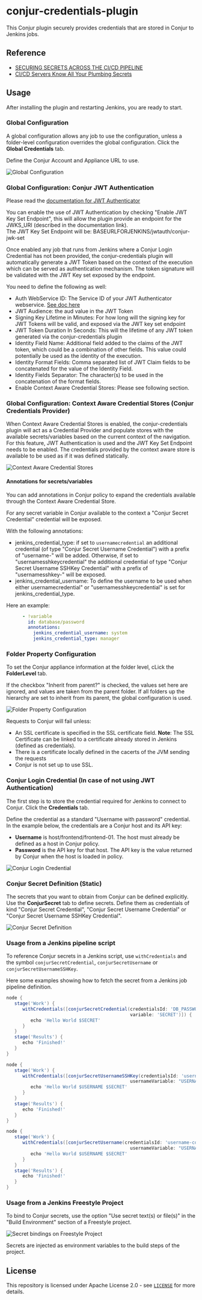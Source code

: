 # conjur-credentials-plugin

This Conjur plugin securely provides credentials that are stored in Conjur to Jenkins jobs.  

## Reference

* [SECURING SECRETS ACROSS THE CI/CD PIPELINE](https://www.conjur.org/use-cases/ci-cd-pipelines/)
* [CI/CD Servers Know All Your Plumbing Secrets](https://www.conjur.org/blog/ci-cd-servers-know-all-your-plumbing-secrets/)

## Usage

After installing the plugin and restarting Jenkins, you are ready to start.

### Global Configuration

A global configuration allows any job to use the configuration, unless a folder-level configuration overrides the global configuration. Click the **Global Credentials** tab.

 Define the Conjur Account and Appliance URL to use.

![Global Configuration](docs/images/GlobalConfiguration.png)

### Global Configuration: Conjur JWT Authentication

Please read the [documentation for JWT Authenticator ](https://docs.cyberark.com/Product-Doc/OnlineHelp/AAM-DAP/Latest/en/Content/Operations/Services/cjr-authn-jwt.htm?tocpath=Integrations%7CJWT%20Authenticator%7C_____0)

You can enable the use of JWT Authentication by checking "Enable JWT Key Set Endpoint", this will allow the plugin provide an endpoint for the JWKS_URI (described in the documentation link).  
The JWT Key Set Endpoint will be: BASEURLFORJENKINS/jwtauth/conjur-jwk-set

Once enabled any job that runs from Jenkins where a Conjur Login Credential has not been provided, the conjur-credentials plugin will automatically generate a JWT Token based on the context of the execution which can be served as authentication mechanism. The token signature will be validated with the JWT Key set exposed by the endpoint.

You need to define the following as well:

* Auth WebService ID: The Service ID of your JWT Authenticator webservice. [See doc here](https://docs.cyberark.com/Product-Doc/OnlineHelp/AAM-DAP/Latest/en/Content/Developer/Conjur_API_JWT_Authenticator.htm)
* JWT Audience: the aud value in the JWT Token
* Signing Key Lifetime in Minutes: For how long will the signing key for JWT Tokens will be valid, and exposed via the JWT key set endpoint
* JWT Token Duration In Seconds: This will the lifetime of any JWT token generated via the conjur-credentials plugin
* Identity Field Name: Additional field added to the claims of the JWT token, which could be a combination of other fields. This value could potentially be used as the identity of the execution. 
* Identity Format Fields: Comma separated list of JWT Claim fields to be concatenated for the value of the Identity Field. 
* Identity Fields Separator: The character(s) to be used in the concatenation of the format fields. 
* Enable Context Aware Credential Stores: Please see following section. 

### Global Configuration: Context Aware Credential Stores  (Conjur Credentials Provider)

When Context Aware Credential Stores is enabled, the conjur-credentials plugin will act as a Credential Provider and populate stores with the available secrets/variables based on the current context of the navigation. For this feature, JWT Authentication is used and the JWT Key Set Endpoint needs to be enabled. The credentials provided by the context aware store is available to be used as if it was defined statically.

![Context Aware Credential Stores](docs/images/Context-Aware-Credential-Stores.png)

#### Annotations for secrets/variables

You can add annotations in Conjur policy to expand the credentials available through the Context Aware Credential Store. 

For any secret variable in Conjur available to the context a "Conjur Secret Credential" credential will be exposed. 

With the following annotations: 
* jenkins_credential_type: if set to `usernamecredential` an additional credential (of type "Conjur Secret Username Credential") with a prefix of "username-" will be added. Otherwise, if set to "usernamesshkeycredential" the additional credential of type "Conjur Secret Username SSHKey Credential" with a prefix of "usernamesshkey-" will be exposed.
* jenkins_credential_username: To define the username to be used when either usernamecredential" or "usernamesshkeycredential" is set for jenkins_credential_type. 

Here an example:

```yaml
      - !variable
        id: database/password
        annotations:
          jenkins_credential_username: system
          jenkins_credential_type: manager
```

### Folder Property Configuration

To set the Conjur appliance information at the folder level, cLick the **FolderLevel** tab.

If the checkbox "Inherit from parent?" is checked, the values set here are ignored, and values are taken from the parent folder.  If all folders up the hierarchy are set to inherit from its parent, the global configuration is used.

![Folder Property Configuration](docs/images/FolderConfiguration.png)

Requests to Conjur will fail unless:

* An SSL certificate is specified in the SSL certificate field.
  **Note**: The SSL Certificate can be linked to a certificate already stored in Jenkins (defined as credentials).
* There is a certificate locally defined in the cacerts of the JVM sending the requests
* Conjur is not set up to use SSL.


### Conjur Login Credential (In case of not using JWT Authentication)

The first step is to store the credential required for Jenkins to connect to Conjur. Click the **Credentials** tab.

Define the credential as a standard "Username with password" credential. In the example below, the credentials are a Conjur host and its API key:

* **Username** is host/frontend/frontend-01. The host must already be defined as a host in Conjur policy.
* **Password** is the API key for that host. The API key is the value returned by Conjur when the host is loaded in policy.

![Conjur Login Credential](docs/images/ConjurLogin-Credential.png)


### Conjur Secret Definition (Static)

The secrets that you want to obtain from Conjur can be defined explicitly. Use the **ConjurSecret** tab to define secrets. Define them as credentials of kind "Conjur Secret Credential", "Conjur Secret Username Credential" or "Conjur Secret Username SSHKey Credential".

![Conjur Secret Definition](docs/images/ConjurSecret-Credential.png)

### Usage from a Jenkins pipeline script

To reference Conjur secrets in a Jenkins script, use `withCredentials` and the symbol `conjurSecretCredential`, `conjurSecretUsername` or `conjurSecretUsernameSSHKey`.

Here some examples showing how to fetch the secret from a Jenkins job pipeline definition.

```groovy
node {
   stage('Work') {
      withCredentials([conjurSecretCredential(credentialsId: 'DB_PASSWORD', 
                                              variable: 'SECRET')]) {
         echo 'Hello World $SECRET'
      }
   }
   stage('Results') {
      echo 'Finished!'
   }
}
```

```groovy
node {
   stage('Work') {
      withCredentials([conjurSecretUsernameSSHKey(credentialsId: 'username-conjur-authn-jwt-test-database-password', 
                                              usernameVariable: "USERNAME", secretVariable: "SECRET")]) {
         echo 'Hello World $USERNAME $SECRET'
      }
   }
   stage('Results') {
      echo 'Finished!'
   }
}
```

```groovy
node {
   stage('Work') {
      withCredentials([conjurSecretUsername(credentialsId: 'username-conjur-authn-jwt-test-database-password', 
                                              usernameVariable: "USERNAME", passwordVariable: "SECRET")]) {
         echo 'Hello World $USERNAME $SECRET'
      }
   }
   stage('Results') {
      echo 'Finished!'
   }
}
```


### Usage from a Jenkins Freestyle Project

To bind to Conjur secrets, use the option "Use secret text(s) or file(s)" in the "Build Environment" section of a Freestyle project.

![Secret bindings on Freestyle Project](docs/images/SecretBindingsOnFreestyle.png)

Secrets are injected as environment variables to the build steps of the project.

## License

This repository is licensed under Apache License 2.0 - see [`LICENSE`](LICENSE) for more details.

